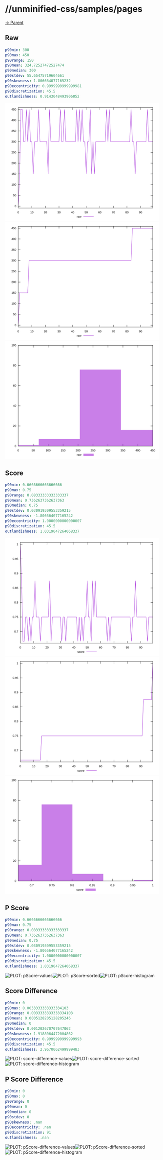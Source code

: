 
# //unminified-css/samples/pages

[→ Parent](../..)


## Raw


```yaml
p90min: 300
p90max: 450
p90range: 150
p90mean: 324.72527472527474
p90median: 300
p90stdev: 55.65475719604661
p90skewness: 1.806664077165232
p90eccentricity: 0.9999999999999981
p90discretization: 45.5
outlandishness: 0.9143048493906052

```

![PLOT: raw-values](./raw/values.svg)![PLOT: raw-sorted](./raw/sorted.svg)![PLOT: raw-histogram](./raw/histogram.svg)
## Score


```yaml
p90min: 0.6666666666666666
p90max: 0.75
p90range: 0.08333333333333337
p90mean: 0.7362637362637363
p90median: 0.75
p90stdev: 0.030919309553359215
p90skewness: -1.806664077165242
p90eccentricity: 1.0000000000000007
p90discretization: 45.5
outlandishness: 1.0319047264068337

```

![PLOT: score-values](./score/values.svg)![PLOT: score-sorted](./score/sorted.svg)![PLOT: score-histogram](./score/histogram.svg)
## P Score


```yaml
p90min: 0.6666666666666666
p90max: 0.75
p90range: 0.08333333333333337
p90mean: 0.7362637362637363
p90median: 0.75
p90stdev: 0.030919309553359215
p90skewness: -1.806664077165242
p90eccentricity: 1.0000000000000007
p90discretization: 45.5
outlandishness: 1.0319047264068337

```

![PLOT: pScore-values](./pScore/values.svg)![PLOT: pScore-sorted](./pScore/sorted.svg)![PLOT: pScore-histogram](./pScore/histogram.svg)
## Score Difference


```yaml
p90min: 0
p90max: 0.0033333333333334103
p90range: 0.0033333333333334103
p90mean: 0.0005128205128205246
p90median: 0
p90stdev: 0.001202670707647062
p90skewness: 1.9188064472004862
p90eccentricity: 0.9999999999999993
p90discretization: 45.5
outlandishness: 2.9670062499999483

```

![PLOT: score-difference-values](./score-difference/values.svg)![PLOT: score-difference-sorted](./score-difference/sorted.svg)![PLOT: score-difference-histogram](./score-difference/histogram.svg)
## P Score Difference


```yaml
p90min: 0
p90max: 0
p90range: 0
p90mean: 0
p90median: 0
p90stdev: 0
p90skewness: .nan
p90eccentricity: .nan
p90discretization: 91
outlandishness: .nan

```

![PLOT: pScore-difference-values](./pScore-difference/values.svg)![PLOT: pScore-difference-sorted](./pScore-difference/sorted.svg)![PLOT: pScore-difference-histogram](./pScore-difference/histogram.svg)